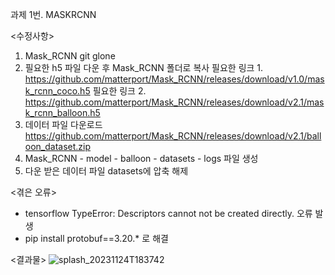과제 1번. MASKRCNN

<수정사항>
1. Mask_RCNN git glone
2. 필요한 h5 파일 다운 후 Mask_RCNN 폴더로 복사
   필요한 링크 1. https://github.com/matterport/Mask_RCNN/releases/download/v1.0/mask_rcnn_coco.h5
   필요한 링크 2. https://github.com/matterport/Mask_RCNN/releases/download/v2.1/mask_rcnn_balloon.h5
3. 데이터 파일 다운로드
   https://github.com/matterport/Mask_RCNN/releases/download/v2.1/balloon_dataset.zip
4. Mask_RCNN - model - balloon - datasets
                     - logs
   파일 생성
5. 다운 받은 데이터 파일 datasets에 압축 해제

<겪은 오류>
- tensorflow TypeError: Descriptors cannot not be created directly. 오류 발생
- pip install protobuf==3.20.* 로 해결

<결과물> 
![splash_20231124T183742](https://github.com/KS-YEONI/opensw_assignment1/assets/102871589/c82b70d1-4af0-40f3-87e6-2fdd8ed02483)
